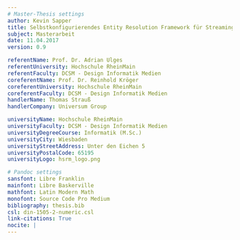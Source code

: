 ```yaml
---
# Master-Thesis settings
author: Kevin Sapper
title: Selbstkonfigurierendes Entity Resolution Framework für Streaming-Daten
subject: Masterarbeit
date: 11.04.2017
version: 0.9

referentName: Prof. Dr. Adrian Ulges
referentUniversity: Hochschule RheinMain
referentFaculty: DCSM - Design Informatik Medien
coreferentName: Prof. Dr. Reinhold Kröger
coreferentUniversity: Hochschule RheinMain
coreferentFaculty: DCSM - Design Informatik Medien
handlerName: Thomas Strauß
handlerCompany: Universum Group

universityName: Hochschule RheinMain
universityFaculty: DCSM - Design Informatik Medien
universityDegreeCourse: Informatik (M.Sc.)
universityCity: Wiesbaden
universityStreetAddress: Unter den Eichen 5
universityPostalCode: 65195
universityLogo: hsrm_logo.png

# Pandoc settings
sansfont: Libre Franklin
mainfont: Libre Baskerville
mathfont: Latin Modern Math
monofont: Source Code Pro Medium
bibliography: thesis.bib
csl: din-1505-2-numeric.csl
link-citations: True
nocite: |
---
```

